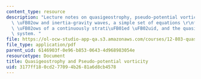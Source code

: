 ```yaml
---
content_type: resource
description: "Lecture notes on quasigeostrophy, pseudo-potential vorticity, divergent\
  \ \uFB02ow and inertia-gravity waves, a simple set of equations \r\nfor quasi-balanced\
  \ \uFB02ows of a continuously strati\uFB01ed \uFB02uid, and the quasi-geostrophic\
  \ system. "
file: https://ol-ocw-studio-app-qa.s3.amazonaws.com/courses/12-803-quasi-balanced-circulations-in-oceans-and-atmospheres-fall-2009/3177ff180cd277094b2681a6d8cb4578_MIT12_803F09_lec08.pdf
file_type: application/pdf
parent_uid: 6146903f-0e96-b853-0643-4d968983054e
resourcetype: Document
title: Quasigeostrophy and Pseudo-potential vorticity
uid: 3177ff18-0cd2-7709-4b26-81a6d8cb4578
---
```

